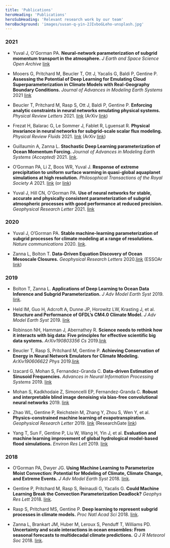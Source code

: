 ```yaml
---
title: 'Publications'
heroHeading: 'Publications'
heroSubHeading: 'Relevant research work by our team'
heroBackground: 'images/susan-q-yin-2JIvboGLeho-unsplash.jpg'
---
```



### 2021
* Yuval J, O'Gorman PA. **Neural-network parameterization of subgrid momentum transport in the atmosphere.** _J Earth and Space Science Open Archive_ [link](https://www.essoar.org/doi/abs/10.1002/essoar.10507557.1)

* Mooers G, Pritchard M, Beucler T, Ott J, Yacalis G, Baldi P, Gentine P. **Assessing the Potential of Deep Learning for Emulating Cloud Superparameterization in Climate Models with Real-Geography Boundary Conditions.** _Journal of Advances in Modeling Earth Systems_ 2021 [link]( https://doi.org/10.1029/2020MS002385)

* Beucler T, Pritchard M, Rasp S, Ott J, Baldi P, Gentine P. **Enforcing analytic constraints in neural networks emulating physical systems.** _Physical Review Letters_ 2021. [link](https://journals.aps.org/prl/abstract/10.1103/PhysRevLett.126.098302) (ArXiv [link](https://arxiv.org/abs/1909.00912))

* Frezat H, Balarac G, Le Sommer J, Fablet R, Lguensat R. **Physical invariance in neural networks for subgrid-scale scalar flux modeling.** _Physical Review Fluids_ 2021. [link](https://doi.org/10.1103/PhysRevFluids.6.024607) (ArXiv [link](https://arxiv.org/abs/2010.04663))

* Guillaumin A, Zanna L. **Stochastic Deep Learning parameterization of Ocean Momentum Forcing.** _Journal of Advances in Modeling Earth Systems (Accepted)_ 2021. [link](https://doi.org/10.1002/essoar.10506419.1).

* O’Gorman PA, Li Z, Boos WR, Yuval J. **Response of extreme precipitation to uniform surface warming in quasi-global aquaplanet simulations at high resolution.** _Philosophical Transactions of the Royal Society A_ 2021. [link](https://doi.org/10.1098/rsta.2019.0543) (or [link](https://halo.mit.edu/src/ogorman_quasi_global_hires_precip_extremes_2021.pdf))

* Yuval J, Hill CN, O'Gorman PA. **Use of neural networks for stable, accurate and physically consistent parameterization of subgrid atmospheric processes with good performance at reduced precision.** _Geophysical Research Letter_ 2021. [link](https://doi.org/10.1029/2020GL091363)

### 2020

* Yuval J, O’Gorman PA. **Stable machine-learning parameterization of subgrid processes for climate modeling at a range of resolutions.** _Nature communications_ 2020. [link](https://doi.org/10.1038/s41467-020-17142-3).

* Zanna L, Bolton T. **Data‐Driven Equation Discovery of Ocean Mesoscale Closures.** _Geophysical Research Letters_ 2020.[link](https://doi.org/10.1029/2020GL088376) (ESSOAr [link](https://www.essoar.org/doi/10.1002/essoar.10503535.1))

### 2019

* Bolton T, Zanna L. **Applications of Deep Learning to Ocean Data Inference and Subgrid Parameterization.** _J Adv Model Earth Syst_ 2019. [link](https://doi.org/10.1029/2018MS001472).

* Held IM, Guo H, Adcroft A, Dunne JP, Horowitz LW, Krasting J, et al. **Structure and Performance of GFDL’s CM4.0 Climate Model.** _J Adv Model Earth Syst_ 2019. [link](https://doi.org/10.1029/2019MS001829)

* Robinson NH, Hamman J, Abernathey R. **Science needs to rethink how it interacts with big data: Five principles for effective scientific big data systems.** _ArXiv190803356 Cs_ 2019.[link](https://arxiv.org/abs/1908.03356v1)

* Beucler T, Rasp S, Pritchard M, Gentine P. **Achieving Conservation of Energy in Neural Network Emulators for Climate Modeling.** _ArXiv190606622 Phys_ 2019.[link](https://arxiv.org/pdf/1906.06622.pdf)

* Izacard G, Mohan S, Fernandez-Granda C. **Data-driven Estimation of Sinusoid Frequencies.** _Advances in Neural Information Processing Systems_ 2019. [link](https://papers.nips.cc/paper/2019/file/d0010a6f34908640a4a6da2389772a78-Paper.pdf)

* Mohan S, Kadkhodaie Z, Simoncelli EP, Fernandez-Granda C. **Robust and interpretable blind image denoising via bias-free convolutional neural networks** 2019. [link](https://www.cns.nyu.edu/pub/lcv/mohanKadkhodaie19b.pdf)

* Zhao WL, Gentine P, Reichstein M, Zhang Y, Zhou S, Wen Y, et al. **Physics-constrained machine learning of evapotranspiration.** _Geophysical Research Letter_ 2019. [link](https://doi.org/10.1029/2019GL085291) (ResearchGate [link](https://www.researchgate.net/publication/337868554_Physics-Constrained_Machine_Learning_of_Evapotranspiration))

* Yang T, Sun F, Gentine P, Liu W, Wang H, Yin J, et al. **Evaluation and machine learning improvement of global hydrological model-based flood simulations.** _Environ Res Lett_ 2019. [link](https://iopscience.iop.org/article/10.1088/1748-9326/ab4d5e)

### 2018

* O’Gorman PA, Dwyer JG. **Using Machine Learning to Parameterize Moist Convection: Potential for Modeling of Climate, Climate Change, and Extreme Events.** _J Adv Model Earth Syst_ 2018. [link](https://doi.org/10.1029/2018MS001351).

* Gentine P, Pritchard M, Rasp S, Reinaudi G, Yacalis G. **Could Machine Learning Break the Convection Parameterization Deadlock?** _Geophys Res Lett_ 2018. [link](https://doi.org/10.1029/2018GL078202).

* Rasp S, Pritchard MS, Gentine P. **Deep learning to represent subgrid processes in climate models.** _Proc Natl Acad Sci_ 2018. [link](https://doi.org/10.1073/pnas.1810286115).

* Zanna L, Brankart JM, Huber M, Leroux S, Penduff T, Williams PD. **Uncertainty and scale interactions in ocean ensembles: From seasonal forecasts to multidecadal climate predictions.** _Q J R Meteorol Soc_ 2018. [link](https://doi.org/10.1002/qj.3397).



